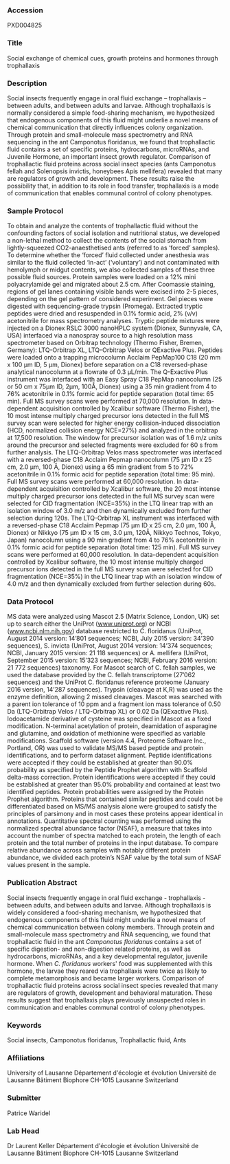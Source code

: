 ### Accession
PXD004825

### Title
Social exchange of chemical cues, growth proteins and hormones through trophallaxis

### Description
Social insects frequently engage in oral fluid exchange – trophallaxis – between adults, and between adults and larvae. Although trophallaxis is normally considered a simple food-sharing mechanism, we hypothesized that endogenous components of this fluid might underlie a novel means of chemical communication that directly influences colony organization. Through protein and small-molecule mass spectrometry and RNA sequencing in the ant Camponotus floridanus, we found that trophallactic fluid contains a set of specific proteins, hydrocarbons, microRNAs, and Juvenile Hormone, an important insect growth regulator. Comparison of trophallactic fluid proteins across social insect species (ants Camponotus fellah and Solenopsis invictis, honeybees Apis mellifera) revealed that many are regulators of growth and development. These results raise the possibility that, in addition to its role in food transfer, trophallaxis is a mode of communication that enables communal control of colony phenotypes.

### Sample Protocol
To obtain and analyze the contents of trophallactic fluid without the confounding factors of social isolation and nutritional status, we developed a non-lethal method to collect the contents of the social stomach from lightly-squeezed CO2-anaesthetised ants (referred to as ‘forced’ samples). To determine whether the ‘forced’ fluid collected under anesthesia was similar to the fluid collected ‘in-act’ (‘voluntary’) and not contaminated with hemolymph or midgut contents, we also collected samples of these three possible fluid sources.  Protein samples were loaded on a 12% mini polyacrylamide gel and migrated about 2.5 cm. After Coomassie staining, regions of gel lanes containing visible bands were excised into 2-5 pieces, depending on the gel pattern of considered experiment. Gel pieces were digested with sequencing-grade trypsin (Promega). Extracted tryptic peptides were dried and resuspended in 0.1% formic acid, 2% (v/v) acetonitrile for mass spectrometry analyses. Tryptic peptide mixtures were injected on a Dionex RSLC 3000 nanoHPLC system (Dionex, Sunnyvale, CA, USA) interfaced via a nanospray source to a high resolution mass spectrometer based on Orbitrap technology (Thermo Fisher, Bremen, Germany): LTQ-Orbitrap XL, LTQ-Orbitrap Velos  or QExactive Plus. Peptides were loaded onto a trapping microcolumn Acclaim PepMap100 C18 (20 mm x 100 μm ID, 5 μm, Dionex) before separation on a C18 reversed-phase analytical nanocolumn at a flowrate of 0.3 μL/min. The Q-Exactive Plus instrument was interfaced with an Easy Spray C18 PepMap nanocolumn (25 or 50 cm x 75µm ID, 2µm, 100Å, Dionex) using a 35 min gradient from 4 to 76% acetonitrile in 0.1% formic acid for peptide separation (total time: 65 min). Full MS survey scans were performed at 70,000 resolution. In data-dependent acquisition controlled by Xcalibur software (Thermo Fisher), the 10 most intense multiply charged precursor ions detected in the full MS survey scan were selected for higher energy collision-induced dissociation (HCD, normalized collision energy NCE=27%) and analyzed in the orbitrap at 17,500 resolution. The window for precursor isolation was of 1.6 m/z units around the precursor and selected fragments were excluded for 60 s from further analysis. The LTQ-Orbitrap Velos mass spectrometer was interfaced with a reversed-phase C18 Acclaim Pepmap nanocolumn (75 μm ID x 25 cm, 2.0 μm, 100 Å, Dionex) using a 65 min gradient from 5 to 72% acetonitrile in 0.1% formic acid for peptide separation (total time: 95 min). Full MS survey scans were performed at 60,000 resolution. In data-dependent acquisition controlled by Xcalibur software, the 20 most intense multiply charged precursor ions detected in the full MS survey scan were selected for CID fragmentation (NCE=35%) in the LTQ linear trap with an isolation window of 3.0 m/z and then dynamically excluded from further selection during 120s. The LTQ-Orbitrap XL instrument was interfaced with a reversed-phase C18 Acclaim Pepmap (75 μm ID x 25 cm, 2.0 μm, 100 Å, Dionex) or Nikkyo (75 μm ID x 15 cm, 3.0 μm, 120Å, Nikkyo Technos, Tokyo, Japan) nanocolumn using a 90 min gradient from 4 to 76% acetonitrile in 0.1% formic acid for peptide separation (total time: 125 min). Full MS survey scans were performed at 60,000 resolution. In data-dependent acquisition controlled by Xcalibur software, the 10 most intense multiply charged precursor ions detected in the full MS survey scan were selected for CID fragmentation (NCE=35%) in the LTQ linear trap with an isolation window of 4.0 m/z and then dynamically excluded from further selection during 60s.

### Data Protocol
MS data were analyzed using Mascot 2.5 (Matrix Science, London, UK) set up to search either the UniProt (www.uniprot.org) or NCBI (www.ncbi.nlm.nih.gov) database restricted to C. floridanus (UniProt, August 2014 version: 14’801 sequences; NCBI, July 2015 version: 34’390 sequences), S. invicta (UniProt, August 2014 version: 14’374 sequences; NCBI, January 2015 version: 21 118 sequences) or A. mellifera (UniProt, September 2015 version: 15’323 sequences; NCBI, February 2016 version: 21 772 sequences) taxonomy. For Mascot search of C. fellah samples, we used the database provided by the C. fellah transcriptome (27’062 sequences) and the UniProt C. floridanus reference proteome (January 2016 version, 14’287 sequences). Trypsin (cleavage at K,R) was used as the enzyme definition, allowing 2 missed cleavages. Mascot was searched with a parent ion tolerance of 10 ppm and a fragment ion mass tolerance of 0.50 Da (LTQ-Orbitrap Velos / LTQ-Orbitrap XL) or 0.02 Da (QExactive Plus). Iodoacetamide derivative of cysteine was specified in Mascot as a fixed modification. N-terminal acetylation of protein, deamidation of asparagine and glutamine, and oxidation of methionine were specified as variable modifications. Scaffold software (version 4.4, Proteome Software Inc., Portland, OR) was used to validate MS/MS based peptide and protein identifications, and to perform dataset alignment. Peptide identifications were accepted if they could be established at greater than 90.0% probability as specified by the Peptide Prophet algorithm with Scaffold delta-mass correction. Protein identifications were accepted if they could be established at greater than 95.0% probability and contained at least two identified peptides. Protein probabilities were assigned by the Protein Prophet algorithm. Proteins that contained similar peptides and could not be differentiated based on MS/MS analysis alone were grouped to satisfy the principles of parsimony and in most cases these proteins appear identical in annotations.  Quantitative spectral counting was performed using the normalized spectral abundance factor (NSAF), a measure that takes into account the number of spectra matched to each protein, the length of each protein and the total number of proteins in the input database. To compare relative abundance across samples with notably different protein abundance, we divided each protein’s NSAF value by the total sum of NSAF values present in the sample.

### Publication Abstract
Social insects frequently engage in oral fluid exchange - trophallaxis - between adults, and between adults and larvae. Although trophallaxis is widely considered a food-sharing mechanism, we hypothesized that endogenous components of this fluid might underlie a novel means of chemical communication between colony members. Through protein and small-molecule mass spectrometry and RNA sequencing, we found that trophallactic fluid in the ant <i>Camponotus floridanus</i> contains a set of specific digestion- and non-digestion related proteins, as well as hydrocarbons, microRNAs, and a key developmental regulator, juvenile hormone. When <i>C. floridanus</i> workers' food was supplemented with this hormone, the larvae they reared via trophallaxis were twice as likely to complete metamorphosis and became larger workers. Comparison of trophallactic fluid proteins across social insect species revealed that many are regulators of growth, development and behavioral maturation. These results suggest that trophallaxis plays previously unsuspected roles in communication and enables communal control of colony phenotypes.

### Keywords
Social insects, Camponotus floridanus, Trophallactic fluid, Ants

### Affiliations
University of Lausanne
Département d'écologie et évolution Université de Lausanne Bâtiment Biophore CH-1015 Lausanne Switzerland

### Submitter
Patrice Waridel

### Lab Head
Dr Laurent Keller
Département d'écologie et évolution Université de Lausanne Bâtiment Biophore CH-1015 Lausanne Switzerland


